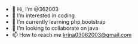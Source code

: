 - 👋 Hi, I’m @362003
- 👀 I’m interested in coding
- 🌱 I’m currently learning php,bootstrap
- 💞️ I’m looking to collaborate on java
- 📫 How to reach me krina03062003@gmail.com

<!---
362003/362003 is a ✨ special ✨ repository because its `README.md` (this file) appears on your GitHub profile.
You can click the Preview link to take a look at your changes.
--->
